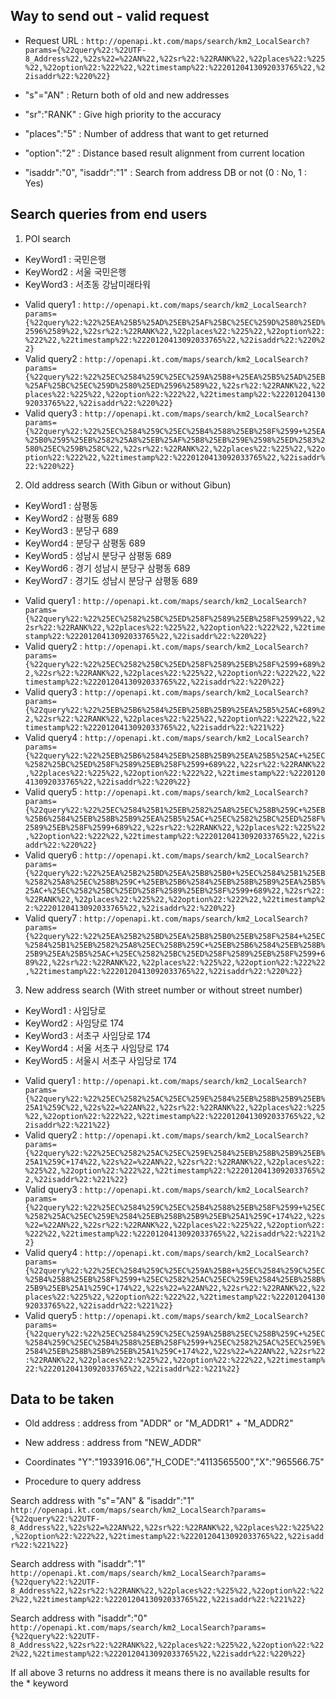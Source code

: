 ## Way to send out - valid request

* Request URL : `http://openapi.kt.com/maps/search/km2_LocalSearch?params={%22query%22:%22UTF-8_Address%22,%22s%22=%22AN%22,%22sr%22:%22RANK%22,%22places%22:%225%22,%22option%22:%222%22,%22timestamp%22:%2220120413092033765%22,%22isaddr%22:%220%22}`

* "s"="AN" : Return both of old and new addresses
* "sr":"RANK" : Give high priority to the accuracy
* "places":"5" : Number of address that want to get returned
* "option":"2" : Distance based result alignment from current location
* "isaddr":"0", "isaddr":"1" : Search from address DB or not (0 : No, 1 : Yes)

## Search queries from end users

1) POI search

* KeyWord1 : 국민은행
* KeyWord2 : 서울 국민은행
* KeyWord3 : 서초동 강남미래타워

- Valid query1 : `http://openapi.kt.com/maps/search/km2_LocalSearch?params={%22query%22:%22%25EA%25B5%25AD%25EB%25AF%25BC%25EC%259D%2580%25ED%2596%2589%22,%22sr%22:%22RANK%22,%22places%22:%225%22,%22option%22:%222%22,%22timestamp%22:%2220120413092033765%22,%22isaddr%22:%220%22}`
- Valid query2 : `http://openapi.kt.com/maps/search/km2_LocalSearch?params={%22query%22:%22%25EC%2584%259C%25EC%259A%25B8+%25EA%25B5%25AD%25EB%25AF%25BC%25EC%259D%2580%25ED%2596%2589%22,%22sr%22:%22RANK%22,%22places%22:%225%22,%22option%22:%222%22,%22timestamp%22:%2220120413092033765%22,%22isaddr%22:%220%22}`
- Valid query3 : `http://openapi.kt.com/maps/search/km2_LocalSearch?params={%22query%22:%22%25EC%2584%259C%25EC%25B4%2588%25EB%258F%2599+%25EA%25B0%2595%25EB%2582%25A8%25EB%25AF%25B8%25EB%259E%2598%25ED%2583%2580%25EC%259B%258C%22,%22sr%22:%22RANK%22,%22places%22:%225%22,%22option%22:%222%22,%22timestamp%22:%2220120413092033765%22,%22isaddr%22:%220%22}`

2) Old address search (With Gibun or without Gibun)

* KeyWord1 : 삼평동
* KeyWord2 : 삼평동 689
* KeyWord3 : 분당구 689
* KeyWord4 : 분당구 삼평동 689
* KeyWord5 : 성남시 분당구 삼평동 689
* KeyWord6 : 경기 성남시 분당구 삼평동 689
* KeyWord7 : 경기도 성남시 분당구 삼평동 689

- Valid query1 : `http://openapi.kt.com/maps/search/km2_LocalSearch?params={%22query%22:%22%25EC%2582%25BC%25ED%258F%2589%25EB%258F%2599%22,%22sr%22:%22RANK%22,%22places%22:%225%22,%22option%22:%222%22,%22timestamp%22:%2220120413092033765%22,%22isaddr%22:%220%22}`
- Valid query2 : `http://openapi.kt.com/maps/search/km2_LocalSearch?params={%22query%22:%22%25EC%2582%25BC%25ED%258F%2589%25EB%258F%2599+689%22,%22sr%22:%22RANK%22,%22places%22:%225%22,%22option%22:%222%22,%22timestamp%22:%2220120413092033765%22,%22isaddr%22:%220%22}`
- Valid query3 : `http://openapi.kt.com/maps/search/km2_LocalSearch?params={%22query%22:%22%25EB%25B6%2584%25EB%258B%25B9%25EA%25B5%25AC+689%22,%22sr%22:%22RANK%22,%22places%22:%225%22,%22option%22:%222%22,%22timestamp%22:%2220120413092033765%22,%22isaddr%22:%221%22}`
- Valid query4 : `http://openapi.kt.com/maps/search/km2_LocalSearch?params={%22query%22:%22%25EB%25B6%2584%25EB%258B%25B9%25EA%25B5%25AC+%25EC%2582%25BC%25ED%258F%2589%25EB%258F%2599+689%22,%22sr%22:%22RANK%22,%22places%22:%225%22,%22option%22:%222%22,%22timestamp%22:%2220120413092033765%22,%22isaddr%22:%220%22}`
- Valid query5 : `http://openapi.kt.com/maps/search/km2_LocalSearch?params={%22query%22:%22%25EC%2584%25B1%25EB%2582%25A8%25EC%258B%259C+%25EB%25B6%2584%25EB%258B%25B9%25EA%25B5%25AC+%25EC%2582%25BC%25ED%258F%2589%25EB%258F%2599+689%22,%22sr%22:%22RANK%22,%22places%22:%225%22,%22option%22:%222%22,%22timestamp%22:%2220120413092033765%22,%22isaddr%22:%220%22}`
- Valid query6 : `http://openapi.kt.com/maps/search/km2_LocalSearch?params={%22query%22:%22%25EA%25B2%25BD%25EA%25B8%25B0+%25EC%2584%25B1%25EB%2582%25A8%25EC%258B%259C+%25EB%25B6%2584%25EB%258B%25B9%25EA%25B5%25AC+%25EC%2582%25BC%25ED%258F%2589%25EB%258F%2599+689%22,%22sr%22:%22RANK%22,%22places%22:%225%22,%22option%22:%222%22,%22timestamp%22:%2220120413092033765%22,%22isaddr%22:%220%22}`
- Valid query7 : `http://openapi.kt.com/maps/search/km2_LocalSearch?params={%22query%22:%22%25EA%25B2%25BD%25EA%25B8%25B0%25EB%258F%2584+%25EC%2584%25B1%25EB%2582%25A8%25EC%258B%259C+%25EB%25B6%2584%25EB%258B%25B9%25EA%25B5%25AC+%25EC%2582%25BC%25ED%258F%2589%25EB%258F%2599+689%22,%22sr%22:%22RANK%22,%22places%22:%225%22,%22option%22:%222%22,%22timestamp%22:%2220120413092033765%22,%22isaddr%22:%220%22}`

3) New address search (With street number or without street number)

* KeyWord1 : 사임당로
* KeyWord2 : 사임당로 174
* KeyWord3 : 서초구 사임당로 174
* KeyWord4 : 서울 서초구 사임당로 174
* KeyWord5 : 서울시 서초구 사임당로 174

- Valid query1 : `http://openapi.kt.com/maps/search/km2_LocalSearch?params={%22query%22:%22%25EC%2582%25AC%25EC%259E%2584%25EB%258B%25B9%25EB%25A1%259C%22,%22s%22=%22AN%22,%22sr%22:%22RANK%22,%22places%22:%225%22,%22option%22:%222%22,%22timestamp%22:%2220120413092033765%22,%22isaddr%22:%221%22}`
- Valid query2 : `http://openapi.kt.com/maps/search/km2_LocalSearch?params={%22query%22:%22%25EC%2582%25AC%25EC%259E%2584%25EB%258B%25B9%25EB%25A1%259C+174%22,%22s%22=%22AN%22,%22sr%22:%22RANK%22,%22places%22:%225%22,%22option%22:%222%22,%22timestamp%22:%2220120413092033765%22,%22isaddr%22:%221%22}`
- Valid query3 : `http://openapi.kt.com/maps/search/km2_LocalSearch?params={%22query%22:%22%25EC%2584%259C%25EC%25B4%2588%25EB%258F%2599+%25EC%2582%25AC%25EC%259E%2584%25EB%258B%25B9%25EB%25A1%259C+174%22,%22s%22=%22AN%22,%22sr%22:%22RANK%22,%22places%22:%225%22,%22option%22:%222%22,%22timestamp%22:%2220120413092033765%22,%22isaddr%22:%221%22}`
- Valid query4 : `http://openapi.kt.com/maps/search/km2_LocalSearch?params={%22query%22:%22%25EC%2584%259C%25EC%259A%25B8+%25EC%2584%259C%25EC%25B4%2588%25EB%258F%2599+%25EC%2582%25AC%25EC%259E%2584%25EB%258B%25B9%25EB%25A1%259C+174%22,%22s%22=%22AN%22,%22sr%22:%22RANK%22,%22places%22:%225%22,%22option%22:%222%22,%22timestamp%22:%2220120413092033765%22,%22isaddr%22:%221%22}`
- Valid query5 : `http://openapi.kt.com/maps/search/km2_LocalSearch?params={%22query%22:%22%25EC%2584%259C%25EC%259A%25B8%25EC%258B%259C+%25EC%2584%259C%25EC%25B4%2588%25EB%258F%2599+%25EC%2582%25AC%25EC%259E%2584%25EB%258B%25B9%25EB%25A1%259C+174%22,%22s%22=%22AN%22,%22sr%22:%22RANK%22,%22places%22:%225%22,%22option%22:%222%22,%22timestamp%22:%2220120413092033765%22,%22isaddr%22:%221%22}`

## Data to be taken

* Old address : address from "ADDR" or "M_ADDR1" + "M_ADDR2"
* New address : address from "NEW_ADDR"

* Coordinates
"Y":"1933916.06","H_CODE":"4113565500","X":"965566.75"

* Procedure to query address

Search address with "s"="AN" & "isaddr":"1"
`http://openapi.kt.com/maps/search/km2_LocalSearch?params={%22query%22:%22UTF-8_Address%22,%22s%22=%22AN%22,%22sr%22:%22RANK%22,%22places%22:%225%22,%22option%22:%222%22,%22timestamp%22:%2220120413092033765%22,%22isaddr%22:%221%22}`

Search address with "isaddr":"1"
`http://openapi.kt.com/maps/search/km2_LocalSearch?params={%22query%22:%22UTF-8_Address%22,%22sr%22:%22RANK%22,%22places%22:%225%22,%22option%22:%222%22,%22timestamp%22:%2220120413092033765%22,%22isaddr%22:%221%22}`

Search address with "isaddr":"0"
`http://openapi.kt.com/maps/search/km2_LocalSearch?params={%22query%22:%22UTF-8_Address%22,%22sr%22:%22RANK%22,%22places%22:%225%22,%22option%22:%222%22,%22timestamp%22:%2220120413092033765%22,%22isaddr%22:%220%22}`

If all above 3 returns no address it means there is no available results for the * keyword
